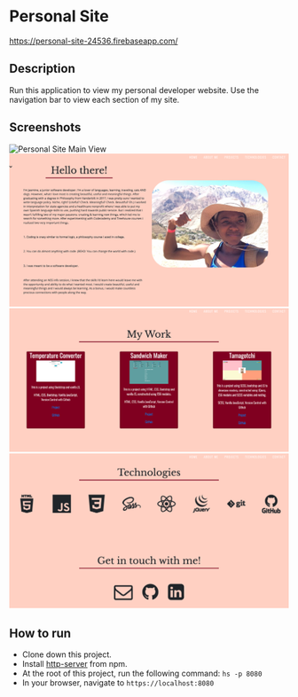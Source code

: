 # Personal Site
https://personal-site-24536.firebaseapp.com/

## Description
Run this application to view my personal developer website. Use the navigation bar to view each section of my site.

## Screenshots
![Personal Site Main View](screenshots/mainview.png)
![Bio View](https://raw.githubusercontent.com/williaj615/personal-site/master/screenshots/bio.png)
![Portfolio View](https://raw.githubusercontent.com/williaj615/personal-site/master/screenshots/projects.png)
![Technologies and Contact View](https://raw.githubusercontent.com/williaj615/personal-site/master/screenshots/tech-contact.png)


## How to run
* Clone down this project.
* Install [http-server](https://www.npmjs.com/package/http-server) from npm.
* At the root of this project, run the following command: `hs -p 8080`
* In your browser, navigate to `https://localhost:8080`